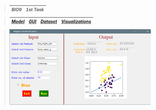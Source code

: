 > | ***BIO9*** | ***1st Task*** |
> | :-: | :-: |

> | <a href="Model.ipynb">***Model***</a> | <a href="GUI.ipynb">***GUI***</a> | <a href="../penguins.csv">***Dataset***</a> | <a href="Visualizations & Analysis Report.pdf">***Visualizations***</a> |
> | :-: | :-: | :-: | :-: |

> <img src="DEMO.png">
